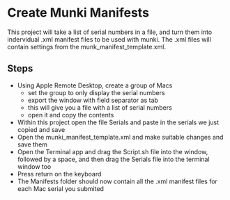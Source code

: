 # Create Munki Manifests

This project will take a list of serial numbers in a file, and turn them into indervidual .xml manifest files to be used with munki. The .xml files will contain settings from the munk_manifest_template.xml.

## Steps

- Using Apple Remote Desktop, create a group of Macs
	- set the group to only display the serial numbers
	- export the window with field separator as tab
	- this will give you a file with a list of serial numbers
	- open it and copy the contents
- Within this project open the file Serials and paste in the serials we just copied and save
- Open the munki_manifest_template.xml and make suitable changes and save them
- Open the Terminal app and drag the Script.sh file into the window, followed by a space, and then drag the Serials file into the terminal window too
- Press return on the keyboard
- The Manifests folder should now contain all the .xml manifest files for each Mac serial you submited